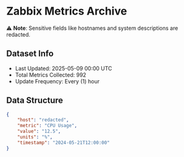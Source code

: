 # Zabbix Metrics Archive

⚠️ **Note**: Sensitive fields like hostnames and system descriptions are redacted.

## Dataset Info
- Last Updated: 2025-05-09 00:00 UTC
- Total Metrics Collected: 992
- Update Frequency: Every (1) hour

## Data Structure
```json
{
    "host": "redacted",
    "metric": "CPU Usage",
    "value": "12.5",
    "units": "%",
    "timestamp": "2024-05-21T12:00:00"
}
```
